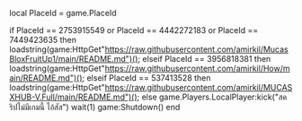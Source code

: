 local PlaceId = game.PlaceId

if PlaceId == 2753915549 or PlaceId == 4442272183 or PlaceId == 7449423635 then
   loadstring(game:HttpGet"https://raw.githubusercontent.com/amirkil/MucasBloxFruitUp1/main/README.md")();
elseif PlaceId == 3956818381 then
	loadstring(game:HttpGet"https://raw.githubusercontent.com/amirkil/How/main/README.md")();
elseif PlaceId == 537413528 then
   loadstring(game:HttpGet"https://raw.githubusercontent.com/amirkil/MUCASXHUB-V.Full/main/README.md")();
else
	game.Players.LocalPlayer:kick("สคริปไม่มีเกมนี้ ไอ้สัส")
	wait(1)
	game:Shutdown()
end
